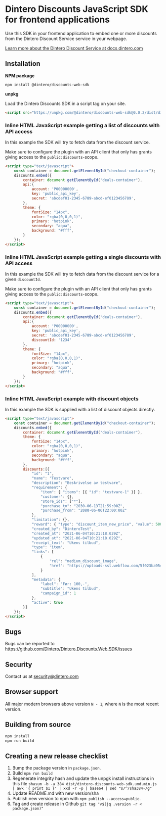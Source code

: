 # Dintero Discounts JavaScript SDK for frontend applications

Use this SDK in your frontend application to embed one or more discounts from the Dintero Discount Service service in your webpage.

[Learn more about the Dintero Discount Service at docs.dintero.com](https://docs.dintero.com/docs/discount-service/)

## Installation

**NPM package**

```
npm install @dintero/discounts-web-sdk
```

**unpkg**

Load the Dintero Discounts SDK in a script tag on your site.

```html
<script src="https://unpkg.com/@dintero/discounts-web-sdk@0.0.2/dist/dintero-discounts-web-sdk.umd.min.js" integrity="sha384-+8HbDRcGzOxlHcPs61rbbUk18Ktl8jr+/eXhiE0CQweS0SG2iTgW5xZfC+9ti96x"></script>
```

### Inline HTML JavaScript example getting a list of discounts with API access

In this example the SDK will try to fetch data from the discount service.

Make sure to configure the plugin with an API client that only has grants giving access to the `public:discounts`-scope.

```html
<script type="text/javascript">
    const container = document.getElementById("checkout-container");
    discounts.embed({
        container: document.getElementById("deals-container"),
        api:{
            account: 'P00000000',
            key: 'public_api_key',
            secret: 'abcdef01-2345-6789-abcd-ef0123456789',
        },
        theme: {
            fontSize: "14px",
            color: "rgba(0,0,0,1)",
            primary: "hotpink",
            secondary: "aqua",
            background: "#fff",
        }
    });
</script>
```

### Inline HTML JavaScript example getting a single discounts with API access

In this example the SDK will try to fetch data from the discount service for a given `discountId`.

Make sure to configure the plugin with an API client that only has grants giving access to the `public:discounts`-scope.

```html
<script type="text/javascript">
    const container = document.getElementById("checkout-container");
    discounts.embed({
        container: document.getElementById("deals-container"),
        api:{
            account: 'P00000000',
            key: 'public_api_key',
            secret: 'abcdef01-2345-6789-abcd-ef0123456789',
            discountId: '1234'
        },
        theme: {
            fontSize: "14px",
            color: "rgba(0,0,0,1)",
            primary: "hotpink",
            secondary: "aqua",
            background: "#fff",
        }
    });
</script>
```

### Inline HTML JavaScript example with discount objects

In this example the SDK is supplied with a list of discount objects directly.

```html
<script type="text/javascript">
    const container = document.getElementById("checkout-container");
    discounts.embed({
        container: document.getElementById("deals-container"),
        theme: {
            fontSize: "14px",
            color: "rgba(0,0,0,1)",
            primary: "hotpink",
            secondary: "aqua",
            background: "#fff",
        },
        discounts:[{
            "id": "1",
            "name": "Testvare",
            "description": "Beskrivelse av testvare",
            "requirement": {
                "item": { "items": [{ "id": "testvare-1" }] },
                "customer": {},
                "store_ids": ["*"],
                "purchase_to": "2030-06-13T21:59:00Z",
                "purchase_from": "2080-06-06T22:00:00Z"
            },
            "limitation": {},
            "reward": { "type": "discount_item_new_price", "value": 5000 },
            "created_by": "DinteroTest",
            "created_at": "2021-06-04T10:21:18.029Z",
            "updated_at": "2021-06-04T10:21:18.029Z",
            "receipt_text": "Ukens tilbud",
            "type": "item",
            "links": [
                {
                    "rel": "medium_discount_image",
                    "href": "https://uploads-ssl.webflow.com/5f023ba9549ac22870f32943/5f1333ae5a496b0e0476975e_dintero-logo.svg"
                }
            ],
            "metadata": {
                "label": "Før: 100,-",
                "subtitle": "Ukens tilbud",
                "campaign_id": 1
            },
            "active": true
        }]
    });
</script>
```
## Bugs

Bugs can be reported to https://github.com/Dintero/Dintero.Discounts.Web.SDK/issues

## Security

Contact us at [security@dintero.com](mailto:security@dintero.com)

## Browser support

All major modern browsers above version `N - 1`, where `N` is the most recent version.

## Building from source

```bash
npm install
npm run build
```

## Creating a new release checklist

1. Bump the package version in `package.json`.
2. Build `npm run build`
3. Regenerate integrity hash and update the unpgk install instructions in this file `shasum -b -a 384 dist/dintero-discounts-web-sdk.umd.min.js | awk '{ print $1 }' | xxd -r -p | base64 | sed "s/^/sha384-/g"`
4. Update README.md with new version/sha
5. Publish new version to npm with `npm publish --access=public`.
6. Tag and create release in Github
   `git tag "v$(jq .version -r < package.json)"`
